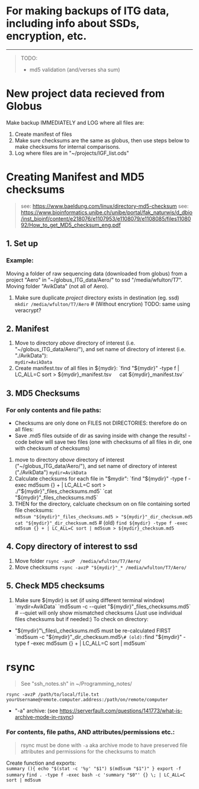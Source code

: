 # For making backups of ITG data, including info about SSDs, encryption, etc. 
-------------------------------------------------------------------------------


> TODO:
> - md5 validation (and/verses sha sum)

# New project data recieved from Globus
Make backup IMMEDIATELY and LOG where all files are:
1. Create manifest of files
2. Make sure checksums are the same as globus, then use steps below to make checksums for internal comparisons. 
3. Log where files are in "~/projects/IGF\_list.ods"



# Creating Manifest and MD5 checksums 
> see: https://www.baeldung.com/linux/directory-md5-checksum
> see: https://www.bioinformatics.unibe.ch/unibe/portal/fak_naturwis/d_dbio/inst_bioinf/content/e218076/e1107953/e1108079/e1108085/files1108092/How_to_get_MD5_checksum_eng.pdf

## 1. Set up  
### Example:
Moving a folder of raw sequencing data (downloaded from globus) from a project "Aero" in "~/globus_ITG_data/Aero/" to ssd "/media/wfulton/T7". Moving folder "AvikData" (not all of Aero).  
 1. Make sure duplicate _project_ directory exists in destination (eg. ssd)
`mkdir /media/wfulton/T7/Aero`  \# (Without encrytion) TODO: same using veracrypt?

## 2. Manifest
 1. Move to directory _above_ directory of interest (i.e. "~/globus_ITG_data/Aero/"), and set name of directory of interest (i.e. "./AvikData"):  
`mydir=AvikData`  
 2. Create manifest.tsv of all files in ${mydir}:  
`find "${mydir}" -type f | LC_ALL=C sort > ${mydir}_manifest.tsv`  
`cat ${mydir}_manifest.tsv`

## 3. MD5 Checksums
### For only contents and file paths:
 - Checksums are only done on FILES not DIRECTORIES: therefore do on all files:
 - Save .md5 files outside of dir as saving inside with change the results! - code below will save two files (one with checksums of all files in dir, one with checksum of checksums)

 1. move to directory _above_ directory of interest ("~/globus_ITG_data/Aero/"), and set name of directory of interest ("./AvikData")
`mydir=AvikData`
 2. Calculate checksums for each file in "$mydir":  
`find "${mydir}" -type f -exec md5sum {} + | LC_ALL=C sort > ./"${mydir}"_files_checksums.md5`  
`cat "${mydir}"_files_checksums.md5`  
 3. THEN for the directory, calcluate checksum on on file containing sorted file checksums:  
`md5sum "${mydir}"_files_checksums.md5 > "${mydir}"_dir_checksum.md5`  
`cat "${mydir}"_dir_checksum.md5`
\# (old) `find ${mydir} -type f -exec md5sum {} + | LC_ALL=C sort | md5sum > ${mydir}_checksum.md5`

## 4. Copy directory of interest to ssd
1. Move folder
`rsync -avzP  /media/wfulton/T7/Aero/`
2. Move checksums
`rsync -avzP "${mydir}"_* /media/wfulton/T7/Aero/`

## 5. Check MD5 checksums
 1. Make sure ${mydir} is set (if using different terminal window)  
`mydir=AvikData`
`md5sum -c --quiet "${mydir}"_files_checksums.md5`  \# --quiet will only show mismatched checksums
(Just use individual files checksums but if needed:) To check on directory: 
 - "${mydir}"\_files\_checksums.md5 must be re-calculated FIRST  
`md5sum -c "${mydir}"_dir_checksum.md5`
\# (old): `find "${mydir}" -type f -exec md5sum {} + | LC_ALL=C sort | md5sum` 


# rsync
> See "ssh\_notes.sh" in ~/Programming\_notes/

`rsync -avzP /path/to/local/file.txt yourUsername@remote.computer.address:/path/on/remote/computer`
 - "-a" archive: (see https://serverfault.com/questions/141773/what-is-archive-mode-in-rsync)
### For contents, file paths, AND attributes/permissions etc.:
> rsync must be done with `-a` aka archive mode to have preserved file attributes and permissions for the checksums to match

Create function and exports:  
`summary (){
    echo "$(stat -c '%y' "$1") $(md5sum "$1")"
}
export -f summary`
`find . -type f -exec bash -c 'summary "$0"' {} \; | LC_ALL=C sort | md5sum`




